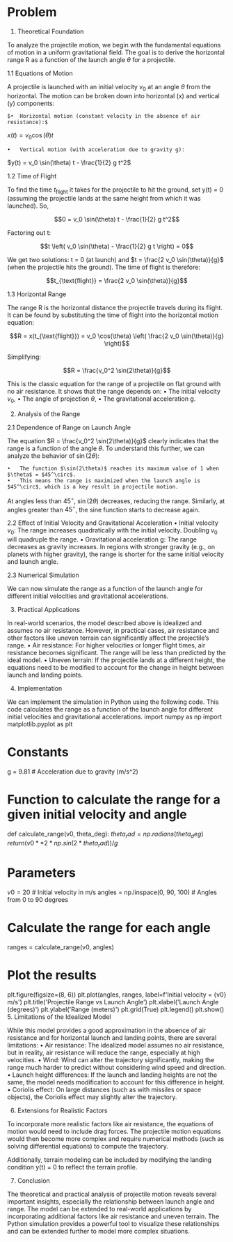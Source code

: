 # Problem 
1. Theoretical Foundation

To analyze the projectile motion, we begin with the fundamental equations of motion in a uniform gravitational field. The goal is to derive the horizontal range R as a function of the launch angle $\theta$ for a projectile.

1.1 Equations of Motion

A projectile is launched with an initial velocity $v_0$ at an angle $\theta$ from the horizontal. The motion can be broken down into horizontal (x) and vertical (y) components:

	$•	Horizontal motion (constant velocity in the absence of air resistance):$
$x(t) = v_0 \cos(\theta) t$



	•	Vertical motion (with acceleration due to gravity g):
$y(t) = v_0 \sin(\theta) t - \frac{1}{2} g t^2$


1.2 Time of Flight

To find the time $t_{\text{flight}}$ it takes for the projectile to hit the ground, set y(t) = 0 (assuming the projectile lands at the same height from which it was launched). So,

$$0 = v_0 \sin(\theta) t - \frac{1}{2} g t^2$$

Factoring out t:

$$t \left( v_0 \sin(\theta) - \frac{1}{2} g t \right) = 0$$

We get two solutions: t = 0 (at launch) and $t = \frac{2 v_0 \sin(\theta)}{g}$ (when the projectile hits the ground). The time of flight is therefore:

$$t_{\text{flight}} = \frac{2 v_0 \sin(\theta)}{g}$$

1.3 Horizontal Range

The range R is the horizontal distance the projectile travels during its flight. It can be found by substituting the time of flight into the horizontal motion equation:

$$R = x(t_{\text{flight}}) = v_0 \cos(\theta) \left( \frac{2 v_0 \sin(\theta)}{g} \right)$$

Simplifying:

$$R = \frac{v_0^2 \sin(2\theta)}{g}$$

This is the classic equation for the range of a projectile on flat ground with no air resistance. It shows that the range depends on:
	•	The initial velocity $v_0$,
	•	The angle of projection $\theta$,
	•	The gravitational acceleration g.

2. Analysis of the Range

2.1 Dependence of Range on Launch Angle

The equation $R = \frac{v_0^2 \sin(2\theta)}{g}$ clearly indicates that the range is a function of the angle $\theta$. 
To understand this further, we can analyze the behavior of $\sin(2\theta)$:

	•	The function $\sin(2\theta)$ reaches its maximum value of 1 when $\theta$ = $45^\circ$.
	•	This means the range is maximized when the launch angle is $45^\circ$, which is a key result in projectile motion.

At angles less than $45^\circ$, $\sin(2\theta)$ decreases, reducing the range. Similarly, at angles greater than $45^\circ$, the sine function starts to decrease again.

2.2 Effect of Initial Velocity and Gravitational Acceleration
	•	Initial velocity $v_0$: The range increases quadratically with the initial velocity. Doubling $v_0$ will quadruple the range.
	•	Gravitational acceleration g: The range decreases as gravity increases. In regions with stronger gravity (e.g., on planets with higher gravity), the range is shorter for the same initial velocity and launch angle.

2.3 Numerical Simulation

We can now simulate the range as a function of the launch angle for different initial velocities and gravitational accelerations.

3. Practical Applications

In real-world scenarios, the model described above is idealized and assumes no air resistance. However, in practical cases, air resistance and other factors like uneven terrain can significantly affect the projectile’s range.
	•	Air resistance: For higher velocities or longer flight times, air resistance becomes significant. The range will be less than predicted by the ideal model.
	•	Uneven terrain: If the projectile lands at a different height, the equations need to be modified to account for the change in height between launch and landing points.

4. Implementation

We can implement the simulation in Python using the following code. This code calculates the range as a function of the launch angle for different initial velocities and gravitational accelerations.
import numpy as np
import matplotlib.pyplot as plt

# Constants
g = 9.81  # Acceleration due to gravity (m/s^2)

# Function to calculate the range for a given initial velocity and angle
def calculate_range(v0, theta_deg):
    $theta_rad = np.radians(theta_deg)$
    $return (v0**2 * np.sin(2 * theta_rad)) / g$

# Parameters
$v0 = 20$  # Initial velocity in m/s
angles = np.linspace(0, 90, 100)  # Angles from 0 to 90 degrees

# Calculate the range for each angle
ranges = calculate_range(v0, angles)

# Plot the results
plt.figure(figsize=(8, 6))
plt.plot(angles, ranges, label=f'Initial velocity = {v0} m/s')
plt.title('Projectile Range vs Launch Angle')
plt.xlabel('Launch Angle (degrees)')
plt.ylabel('Range (meters)')
plt.grid(True)
plt.legend()
plt.show()
5. Limitations of the Idealized Model

While this model provides a good approximation in the absence of air resistance and for horizontal launch and landing points, there are several limitations:
	•	Air resistance: The idealized model assumes no air resistance, but in reality, air resistance will reduce the range, especially at high velocities.
	•	Wind: Wind can alter the trajectory significantly, making the range much harder to predict without considering wind speed and direction.
	•	Launch height differences: If the launch and landing heights are not the same, the model needs modification to account for this difference in height.
	•	Coriolis effect: On large distances (such as with missiles or space objects), the Coriolis effect may slightly alter the trajectory.

6. Extensions for Realistic Factors

To incorporate more realistic factors like air resistance, the equations of motion would need to include drag forces. The projectile motion equations would then become more complex and require numerical methods (such as solving differential equations) to compute the trajectory.

Additionally, terrain modeling can be included by modifying the landing condition y(t) = 0 to reflect the terrain profile.

7. Conclusion

The theoretical and practical analysis of projectile motion reveals several important insights, especially the relationship between launch angle and range. The model can be extended to real-world applications by incorporating additional factors like air resistance and uneven terrain. The Python simulation provides a powerful tool to visualize these relationships and can be extended further to model more complex situations.